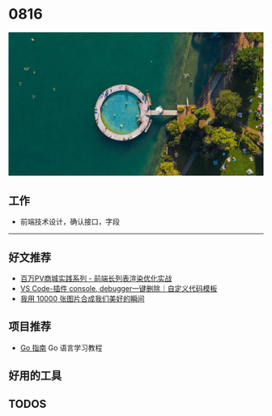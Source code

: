 
# 0816

![](./bg-imgs/0816.jpg)

## 工作

- 前端技术设计，确认接口，字段

---

## 好文推荐

- [百万PV商城实践系列 - 前端长列表渲染优化实战](https://juejin.cn/post/6995334008603148295)
- [VS Code-插件 console, debugger一键删除｜自定义代码模板](https://juejin.cn/post/6996810586914816014)
- [我用 10000 张图片合成我们美好的瞬间](https://juejin.cn/post/6996431901623844894)

## 项目推荐

- [Go 指南](https://tour.go-zh.org/list) Go 语言学习教程

## 好用的工具

## TODOS